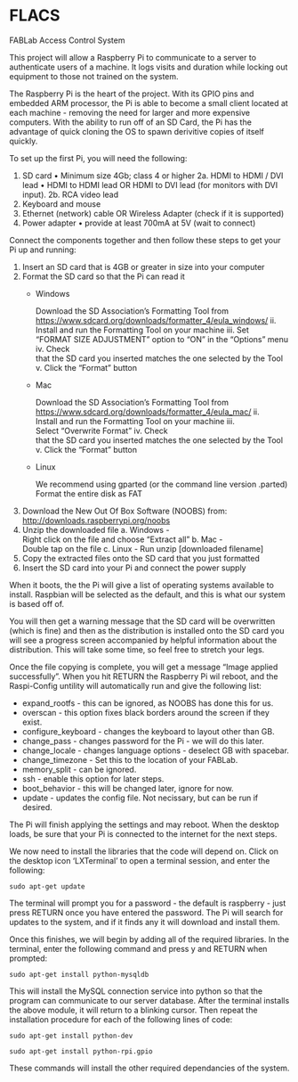 FLACS
=====

FABLab Access Control System

This project will allow a Raspberry Pi to communicate to a server to authenticate users of a machine. 
It logs visits and duration while locking out equipment to those not trained on the system.


The Raspberry Pi is the heart of the project. With its GPIO pins and embedded ARM processor, the Pi is able to become a small client located at each machine - removing the need for larger and more expensive computers. With the ability to run off of an SD Card, the Pi has the advantage of quick cloning the OS to spawn derivitive copies of itself quickly.

To set up the first Pi, you will need the following:
	
1. SD card • Minimum size 4Gb; class 4 or higher
2a. HDMI to HDMI / DVI lead • HDMI to HDMI lead OR 
		HDMI to DVI lead (for monitors with DVI input).
2b. RCA video lead 
3. Keyboard and mouse 
4. Ethernet (network) cable OR Wireless Adapter (check if it is supported)
5. Power adapter • provide at least 700mA at 5V (wait to connect)

Connect the components together and then follow these steps to get your Pi up and running:

1. Insert an SD card that is 4GB or greater in size into your computer
2. Format the SD card so that the Pi can read it
	* Windows
	
		Download the SD Association’s Formatting Tool from
		https://www.sdcard.org/downloads/formatter_4/eula_windows/
		ii. Install and run the Formatting Tool on your machine
		iii. Set “FORMAT SIZE ADJUSTMENT” option to “ON” in the “Options” menu
		iv. Check that the SD card you inserted matches the one selected by the Tool
		v. Click the “Format” button
	* Mac
	
		Download the SD Association’s Formatting Tool from
		https://www.sdcard.org/downloads/formatter_4/eula_mac/
		ii. Install and run the Formatting Tool on your machine
		iii. Select “Overwrite Format”
		iv. Check that the SD card you inserted matches the one selected by the Tool
		v. Click the “Format” button
	* Linux
	
		We recommend using gparted (or the command line version .parted)
		Format the entire disk as FAT
3. Download the New Out Of Box Software (NOOBS) from:
	http://downloads.raspberrypi.org/noobs
4. Unzip the downloaded file
	a. Windows - Right click on the file and choose “Extract all”
	b. Mac - Double tap on the file
	c. Linux - Run unzip [downloaded filename]
5. Copy the extracted files onto the SD card that you just formatted
6. Insert the SD card into your Pi and connect the power supply

When it boots, the the Pi will give a list of operating systems available to install. Raspbian will be selected as the default, and this is what our system is based off of.

You will then get a warning message that the SD card will be overwritten (which is fine) and then as the distribution is installed onto the SD card you will see a progress screen accompanied by helpful information about the distribution. This will take some time, so feel free to stretch your legs.

Once the file copying is complete, you will get a message “Image applied successfully”. When you hit RETURN the Raspberry Pi wil reboot, and the Raspi-Config untility will automatically run and give the following list:

* expand_rootfs		- this can be ignored, as NOOBS has done this for us.
* overscan			- this option fixes black borders around the screen if they exist.
* configure_keyboard	- changes the keyboard to layout other than GB.
* change_pass			- changes password for the Pi - we will do this later.
* change_locale		- changes language options - deselect GB with spacebar.
* change_timezone		- Set this to the location of your FABLab.
* memory_split 		- can be ignored.
* ssh 				- enable this option for later steps.
* boot_behavior 		- this will be changed later, ignore for now.
* update 			- updates the config file. Not necissary, but can be run if desired.

The Pi will finish applying the settings and may reboot. When the desktop loads, be sure that your Pi is connected to the internet for the next steps.

We now need to install the libraries that the code will depend on. Click on the desktop icon ‘LXTerminal’ to open a terminal session, and enter the following:

```sudo apt-get update```

The terminal will prompt you for a password - the default is raspberry - just press RETURN once you have entered the password. The Pi will search for updates to the system, and if it finds any it will download and install them. 

Once this finishes, we will begin by adding all of the required libraries. In the terminal, enter the following command and press y and RETURN when prompted:

```sudo apt-get install python-mysqldb```

This will install the MySQL connection service into python so that the program can communicate to our server database. After the terminal installs the above module, it will return to a blinking cursor. Then repeat the installation procedure for each of the following lines of code:

```sudo apt-get install python-dev```

```sudo apt-get install python-rpi.gpio```

These commands will install the other required dependancies of the system.
